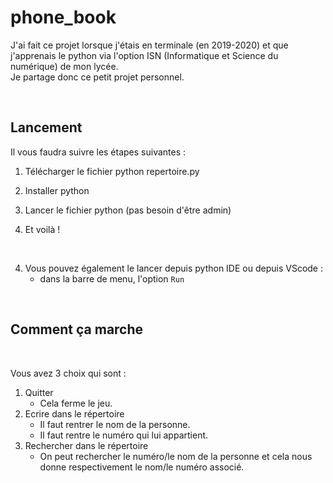 # phone_book

J'ai fait ce projet lorsque j'étais en terminale (en 2019-2020) et que j'apprenais le python via l'option ISN (Informatique et Science du numérique) de mon lycée.
<br />
Je partage donc ce petit projet personnel.

<br />


## Lancement 
Il vous faudra suivre les étapes suivantes : <br />

1. Télécharger le fichier python repertoire.py

2. Installer python

3. Lancer le fichier python (pas besoin d'être admin)

4. Et voilà !

<br />

4. Vous pouvez également le lancer depuis python IDE ou depuis VScode : 
   - dans la barre de menu, l'option `Run`

<br />

## Comment ça marche

<br />

Vous avez 3 choix qui sont : 
1. Quitter 
   - Cela ferme le jeu.
2. Ecrire dans le répertoire
   - Il faut rentrer le nom de la personne.
   - Il faut rentre le numéro qui lui appartient.
3. Rechercher dans le répertoire
   - On peut rechercher le numéro/le nom de la personne et cela nous donne respectivement le nom/le numéro associé.
